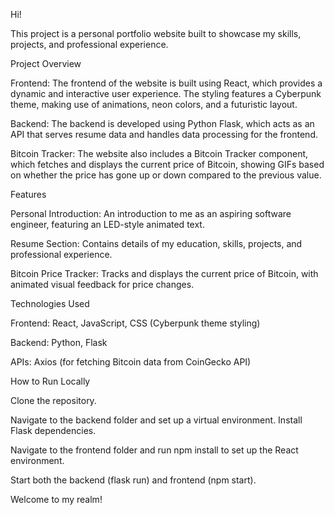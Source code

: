 Hi! 

This project is a personal portfolio website built to showcase my skills, projects, and professional experience.

Project Overview

Frontend: The frontend of the website is built using React, which provides a dynamic and interactive user experience. The styling features a Cyberpunk theme, making use of animations, neon colors, and a futuristic layout.

Backend: The backend is developed using Python Flask, which acts as an API that serves resume data and handles data processing for the frontend.

Bitcoin Tracker: The website also includes a Bitcoin Tracker component, which fetches and displays the current price of Bitcoin, showing GIFs based on whether the price has gone up or down compared to the previous value.

Features

Personal Introduction: An introduction to me as an aspiring software engineer, featuring an LED-style animated text.

Resume Section: Contains details of my education, skills, projects, and professional experience.

Bitcoin Price Tracker: Tracks and displays the current price of Bitcoin, with animated visual feedback for price changes.

Technologies Used

Frontend: React, JavaScript, CSS (Cyberpunk theme styling)

Backend: Python, Flask

APIs: Axios (for fetching Bitcoin data from CoinGecko API)

How to Run Locally

Clone the repository.

Navigate to the backend folder and set up a virtual environment. Install Flask dependencies.

Navigate to the frontend folder and run npm install to set up the React environment.

Start both the backend (flask run) and frontend (npm start).


Welcome to my realm!
